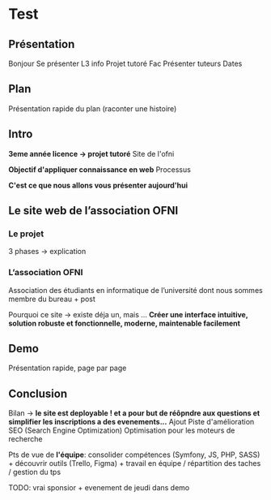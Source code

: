 # Test

## Présentation

Bonjour
Se présenter
L3 info
Projet tutoré
Fac
Présenter tuteurs
Dates

## Plan

Présentation rapide du plan (raconter une histoire)

## Intro

**3eme année licence -> projet tutoré**
Site de l'ofni

**Objectif d'appliquer connaissance en web**
Processus

**C'est ce que nous allons vous présenter aujourd'hui**

## Le site web de l’association OFNI

### Le projet

3 phases -> explication

### L’association OFNI

Association des étudiants en informatique de l’université
dont nous sommes membre du bureau + post

Pourquoi ce site -> existe déja un, mais ...
**Créer une interface intuitive, solution robuste et fonctionnelle, moderne, maintenable facilement**

## Demo

Présentation rapide, page par page

## Conclusion

Bilan -> **le site est deployable ! et a pour but de réôpndre aux questions et simplifier les inscriptions a des evenements...**
Ajout
Piste d'amélioration
SEO (Search Engine Optimization) Optimisation pour les moteurs de recherche

Pts de vue de **l'équipe**: consolider compétences (Symfony, JS, PHP, SASS) + découvrir outils (Trello, Figma) + travail en équipe / répartition des taches / gestion du tps

TODO: vrai sponsior + evenement de jeudi dans demo
